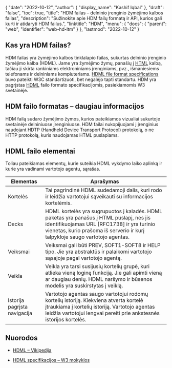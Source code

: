 {
  "date": "2022-10-12",
  "author": {
    "display_name": "Kashif Iqbal"
},
  "draft": "false",
  "toc": true,
  "title": "HDM failas – delninio įrenginio žymėjimo kalbos failas",
  "description": "Sužinokite apie HDM failų formatą ir API, kurios gali kurti ir atidaryti HDM failus.",
  "linktitle": "HDM",
  "menu": {
    "docs": {
      "parent": "web",
      "identifier": "web-hd-ltm"
}
},
  "lastmod": "2022-10-12"
}

## Kas yra HDM failas?

HDM failas yra žymėjimo kalbos tinklalapio failas, sukurtas delninio įrenginio žymėjimo kalba (HDML). Jame yra žymėjimo žymų, panašių į [HTML](/web/html/) kalbą, tačiau ji skirta rankiniams elektroniniams įrenginiams, pvz., išmaniesiems telefonams ir delniniams kompiuteriams. [HDML file format specifications](https://www.w3.org/TR/NOTE-Submission-HDML-spec.html) buvo pateikti W3C standartizuoti, bet negalėjo tapti standartu. HDM yra pagrįstas [HDML](/web/hdml/) failo formato specifikacijomis, pasiekiamomis W3 svetainėje.

## HDM failo formatas – daugiau informacijos

HDM failą sudaro žymėjimo žymos, kurios pateikiamos vizualiai sukurtoje svetainėje delniniuose įrenginiuose. HDM failai nukopijuojami į įrenginius naudojant HDTP (Handheld Device Transport Protocol) protokolą, o ne HTTP protokolą, kuris naudojamas HTML puslapiams.

## HDML failo elementai

Toliau pateikiamas elementų, kurie suteikia HDML vykdymo laiko aplinką ir kurie yra vadinami vartotojo agentu, sąrašas.

|Elementas|Aprašymas|
---|---|
|Kortelės|Tai pagrindinė HDML sudedamoji dalis, kuri rodo ir leidžia vartotojui sąveikauti su informacijos kortelėmis. |
|Decks|HDML kortelės yra sugrupuotos į kaladės. HDML paketas yra panašus į HTML puslapį, nes jis identifikuojamas URL [RFC1738] ir yra turinio vienetas, kurio prašoma iš serverio ir kurį talpykloje saugo vartotojo agentas.|
|Veiksmai|Veiksmai gali būti PREV, SOFT1-SOFT8 ir HELP tipo. Jie yra abstraktūs ir palaikomi vartotojo sąsajoje pagal vartotojo agentą.|
|Veikla|Veikla yra tarsi susijusių kortelių grupė, kuri atlieka vieną loginę funkciją. Jie gali apimti vieną ar daugiau denių. HDML naršymo ir būsenos modelis yra suskirstytas į veiklą.|
|Istorija pagrįsta navigacija|Vartotojo agentas saugo vartotojui rodomų kortelių istoriją. Kiekviena atverta kortelė įtraukiama į kortelių istoriją. Vartotojo agentas leidžia vartotojui lengvai pereiti prie ankstesnės istorijos kortelės.|

## Nuorodos

* [HDML – Vikipedija](https://en.wikipedia.org/wiki/Handheld_Device_Markup_Language)

* [HDML specifikacijos – W3 mokyklos](https://www.w3.org/TR/NOTE-Submission-HDML-spec.html)


